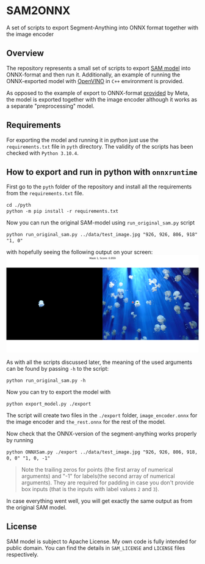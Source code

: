 # SAM2ONNX
A set of scripts to export Segment-Anything into ONNX format together with the image encoder

## Overview

The repository represents a small set of scripts to export [SAM model](https://github.com/facebookresearch/segment-anything) into ONNX-format and then run it. Additionally, an example of running the ONNX-exported model with [OpenVINO](https://docs.openvino.ai/2023.0/home.html) in `C++` environment is provided.

As opposed to the example of export to ONNX-format [provided](https://github.com/facebookresearch/segment-anything/blob/main/scripts/export_onnx_model.py) by Meta, the model is exported together with the image encoder although it works as a separate "preprocessing" model.

## Requirements

For exporting the model and running it in python just use the `requirements.txt` file in `pyth` directory. The validity of the scripts has been checked with `Python 3.10.4`.

## How to export and run in python with `onnxruntime`

First go to the `pyth` folder of the repository and install all the requirements from the `requirements.txt` file.
```
cd ./pyth
python -m pip install -r requirements.txt
```

Now you can run the original SAM-model using `run_original_sam.py` script
```
python run_original_sam.py ../data/test_image.jpg "926, 926, 806, 918" "1, 0"
```

with hopefully seeing the following output on your screen:
![image](docs/original.png)

As with all the scripts discussed later, the meaning of the used arguments can be found by passing `-h` to the script:
```
python run_original_sam.py -h
```

Now you can try to export the model with
```
python export_model.py ./export
```

The script will create two files in the `./export` folder, `image_encoder.onnx` for the image encoder and `the_rest.onnx` for the rest of the model.

Now check that the ONNX-version of the segment-anything works properly by running
```
python ONNXSam.py ./export ../data/test_image.jpg "926, 926, 806, 918, 0, 0" "1, 0, -1"
```

> Note the trailing zeros for points (the first array of numerical arguments) and "-1" for labels(the second array of numerical arguments). They are required for padding in case you don't provide box inputs (that is the inputs with label values `2` and `3`).

In case everything went well, you will get exactly the same output as from the original SAM model.

## License

SAM model is subject to Apache License. My own code is fully intended for public domain. You can find the details in `SAM_LICENSE` and `LICENSE` files respectively.